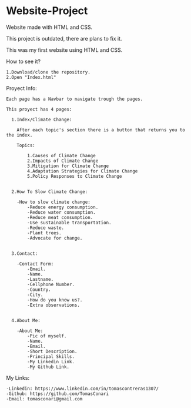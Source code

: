 # Website-Project
Website made with HTML and CSS.

This project is outdated, there are plans to fix it.

This was my first website using HTML and CSS.

How to see it?

    1.Download/clone the repository.
    2.Open "Index.html"

Proyect Info:

    Each page has a Navbar to navigate trough the pages.
    
    This proyect has 4 pages:
    
      1.Index/Climate Change:
      
        After each topic's section there is a button that returns you to the index.
        
        Topics:
        
            1.Causes of Climate Change
            2.Impacts of Climate Change
            3.Mitigation for Climate Change
            4.Adaptation Strategies for Climate Change
            5.Policy Responses to Climate Change
          
          
      2.How To Slow Climate Change:
      
        -How to slow climate change:
            -Reduce energy consumption.
            -Reduce water consumption.
            -Reduce meat consumption.
            -Use sustainable transportation.
            -Reduce waste.
            -Plant trees.
            -Advocate for change.
          
          
      3.Contact:

        -Contact Form:
            -Email.
            -Name.
            -Lastname.
            -Cellphone Number.
            -Country.
            -City.
            -How do you know us?.
            -Extra observations.
          
          
      4.About Me:
      
        -About Me:
            -Pic of myself.
            -Name.
            -Email.
            -Short Description.
            -Principal Skills.
            -My Linkedin Link.
            -My Github Link.

My Links:

    -Linkedin: https://www.linkedin.com/in/tomascontreras1307/
    -Github: https://github.com/TomasConari
    -Email: tomasconari@gmail.com
